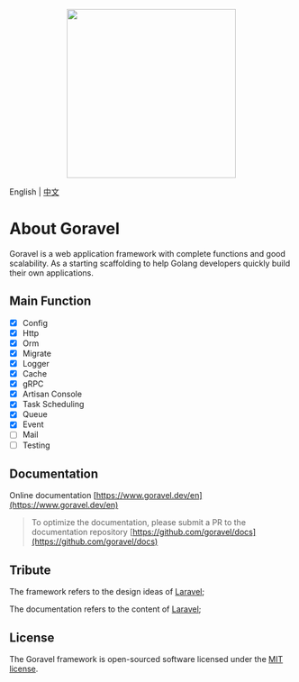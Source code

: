 <p align="center"><img src="https://goravel.s3.us-east-2.amazonaws.com/goravel-word.png" width="300"></p>

English | [中文](README_cn.md)

# About Goravel

Goravel is a web application framework with complete functions and good scalability. As a starting scaffolding to help
Golang developers quickly build their own applications.

## Main Function

- [x] Config
- [x] Http
- [x] Orm
- [x] Migrate
- [x] Logger
- [x] Cache
- [x] gRPC
- [x] Artisan Console
- [x] Task Scheduling
- [x] Queue
- [x] Event
- [ ] Mail
- [ ] Testing

## Documentation

Online documentation [https://www.goravel.dev/en](https://www.goravel.dev/en)

> To optimize the documentation, please submit a PR to the documentation
> repository [https://github.com/goravel/docs](https://github.com/goravel/docs)

## Tribute

The framework refers to the design ideas of [Laravel](https://github.com/laravel/laravel);

The documentation refers to the content of [Laravel](https://laravel.com/docs/8.x);

## License

The Goravel framework is open-sourced software licensed under the [MIT license](https://opensource.org/licenses/MIT).
